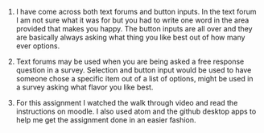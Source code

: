 1. I have come across both text forums and button inputs. In the text forum I am not sure what it was for but you had to write one word in the area provided that makes you happy. The button inputs are all over and they are basically always asking what thing you like best out of how many ever options.

2. Text forums may be used when you are being asked a free response question in a survey. Selection and button input would be used to have someone chose a specific item out of a list of options, might be used in a survey asking what flavor you like best.

3. For this assignment I watched the walk through video and read the instructions on moodle. I also used atom and the github desktop apps to help me get the assignment done in an easier fashion.  
